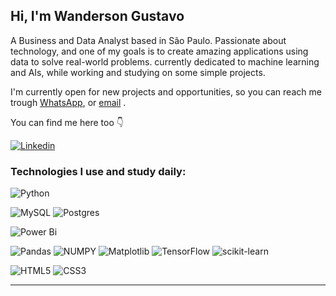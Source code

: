 ## Hi, I'm Wanderson Gustavo

A Business and Data Analyst based in São Paulo. Passionate about technology, and one of my goals is to create amazing applications using data to solve real-world problems. currently dedicated to machine learning and AIs, while working and studying on some simple projects.

I'm currently open for new projects and opportunities, so you can reach me trough [WhatsApp](https://wa.me/5511995592303),  or [email](mailto:wgvieira11@hotmail.com) .

You can find me here too 👇
<div>

<a href="https://www.linkedin.com/in/wandersongustavo/" target="_blank">
 <img align="center" src="https://img.shields.io/badge/LinkedIn-0077B5?style=for-the-badge&logo=linkedin&logoColor=white" alt="Linkedin"/>
</a>

</div>



### Technologies I use and study daily:


![Python](https://img.shields.io/badge/python-3670A0?style=for-the-badge&logo=python&logoColor=ffdd54)

![MySQL](https://img.shields.io/badge/mysql-4479A1.svg?style=for-the-badge&logo=mysql&logoColor=white)
![Postgres](https://img.shields.io/badge/postgres-%23316192.svg?style=for-the-badge&logo=postgresql&logoColor=white)

![Power Bi](https://img.shields.io/badge/power_bi-F2C811?style=for-the-badge&logo=powerbi&logoColor=black)

![Pandas](https://camo.githubusercontent.com/30d151000d62851ada6e84dc45f81724992b69f4833284d4b6dc3cf07e91728e/68747470733a2f2f696d672e736869656c64732e696f2f62616467652f50616e6461732d3243324437323f7374796c653d666f722d7468652d6261646765266c6f676f3d70616e646173266c6f676f436f6c6f723d7768697465)
![NUMPY](https://camo.githubusercontent.com/dfba2a5ec89e3df8642ef5cccbf01ea8f597476812f0823be491b11c34e1c990/68747470733a2f2f696d672e736869656c64732e696f2f62616467652f4e756d70792d3737374242343f7374796c653d666f722d7468652d6261646765266c6f676f3d6e756d7079266c6f676f436f6c6f723d7768697465)
![Matplotlib](https://img.shields.io/badge/Matplotlib-%23ffffff.svg?style=for-the-badge&logo=Matplotlib&logoColor=black)
![TensorFlow](https://img.shields.io/badge/TensorFlow-%23FF6F00.svg?style=for-the-badge&logo=TensorFlow&logoColor=white)
![scikit-learn](https://img.shields.io/badge/scikit--learn-%23F7931E.svg?style=for-the-badge&logo=scikit-learn&logoColor=white)

![HTML5](https://img.shields.io/badge/-HTML5-232323?style=for-the-badge&labelColor=E34F26&logo=html5&logoColor=ffffff)
![CSS3](https://img.shields.io/badge/-CSS3-232323?style=for-the-badge&labelColor=1572B6&logo=css3&logoColor=ffffff)




<hr>

<!-- ![My GitHub Stats](https://github-readme-stats.vercel.app/api?username=isaacpontes&show_icons=true&theme=onedark&include_all_commits=true&count_private=true&line_height=24)
![My Top Languages](https://github-readme-stats.vercel.app/api/top-langs/?username=isaacpontes&theme=onedark&layout=compact&langs_count=8&card_width=260) -->
